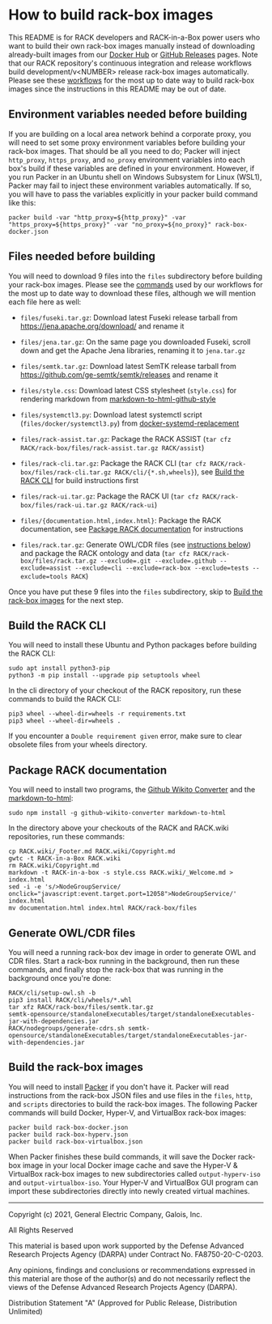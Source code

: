 <!-- markdownlint-disable line-length -->

# How to build rack-box images

This README is for RACK developers and RACK-in-a-Box power users who
want to build their own rack-box images manually instead of
downloading already-built images from our [Docker
Hub](https://hub.docker.com/repository/docker/gehighassurance/rack-box)
or [GitHub
Releases](https://github.com/ge-high-assurance/RACK/releases) pages.
Note that our RACK repository's continuous integration and release
workflows build development/v\<NUMBER\> release rack-box images
automatically.  Please see these [workflows](../.github/workflows) for
the most up to date way to build rack-box images since the
instructions in this README may be out of date.

## Environment variables needed before building

If you are building on a local area network behind a corporate proxy,
you will need to set some proxy environment variables before building
your rack-box images.  That should be all you need to do; Packer will
inject `http_proxy`, `https_proxy`, and `no_proxy` environment
variables into each box's build if these variables are defined in your
environment.  However, if you run Packer in an Ubuntu shell on Windows
Subsystem for Linux (WSL1), Packer may fail to inject these
environment variables automatically.  If so, you will have to pass the
variables explicitly in your packer build command like this:

`packer build -var "http_proxy=${http_proxy}" -var "https_proxy=${https_proxy}" -var "no_proxy=${no_proxy}" rack-box-docker.json`

## Files needed before building

You will need to download 9 files into the `files` subdirectory before
building your rack-box images.  Please see the
[commands](../.github/workflows/actions/download/action.yml) used by
our workflows for the most up to date way to download these files,
although we will mention each file here as well:

- `files/fuseki.tar.gz`: Download latest Fuseki release tarball from
  <https://jena.apache.org/download/> and rename it

- `files/jena.tar.gz`: On the same page you downloaded Fuseki, scroll down and
  get the Apache Jena libraries, renaming it to `jena.tar.gz`

- `files/semtk.tar.gz`: Download latest SemTK release tarball from
  <https://github.com/ge-semtk/semtk/releases> and rename it

- `files/style.css`: Download latest CSS stylesheet (`style.css`) for
  rendering markdown from
  [markdown-to-html-github-style](https://github.com/KrauseFx/markdown-to-html-github-style)

- `files/systemctl3.py`: Download latest systemctl script
  (`files/docker/systemctl3.py`) from
  [docker-systemd-replacement](https://github.com/gdraheim/docker-systemctl-replacement)

- `files/rack-assist.tar.gz`: Package the RACK ASSIST (`tar cfz
  RACK/rack-box/files/rack-assist.tar.gz RACK/assist`)

- `files/rack-cli.tar.gz`: Package the RACK CLI (`tar cfz
  RACK/rack-box/files/rack-cli.tar.gz
  RACK/cli/{*.sh,wheels}`), see [Build the RACK
  CLI](#Build-the-RACK-CLI) for build instructions first

- `files/rack-ui.tar.gz`: Package the RACK UI (`tar cfz
  RACK/rack-box/files/rack-ui.tar.gz RACK/rack-ui`)

- `files/{documentation.html,index.html}`: Package the RACK
  documentation, see [Package RACK
  documentation](#Package-RACK-documentation) for instructions

- `files/rack.tar.gz`: Generate OWL/CDR files (see [instructions
  below](#Generate-OWL-CDR-files)) and package the RACK ontology and
  data (`tar cfz RACK/rack-box/files/rack.tar.gz --exclude=.git
  --exclude=.github --exclude=assist --exclude=cli --exclude=rack-box
  --exclude=tests --exclude=tools RACK`)

Once you have put these 9 files into the `files` subdirectory, skip to
[Build the rack-box images](#Build-the-rack-box-images) for the next
step.

## Build the RACK CLI

You will need to install these Ubuntu and Python packages before
building the RACK CLI:

    sudo apt install python3-pip
    python3 -m pip install --upgrade pip setuptools wheel

In the cli directory of your checkout of the RACK repository, run
these commands to build the RACK CLI:

    pip3 wheel --wheel-dir=wheels -r requirements.txt
    pip3 wheel --wheel-dir=wheels .

If you encounter a `Double requirement given` error, make sure to
clear obsolete files from your wheels directory.

## Package RACK documentation

You will need to install two programs, the [Github Wikito
Converter](https://github.com/yakivmospan/github-wikito-converter) and
the [markdown-to-html](https://github.com/cwjohan/markdown-to-html):

    sudo npm install -g github-wikito-converter markdown-to-html

In the directory above your checkouts of the RACK and RACK.wiki
repositories, run these commands:

    cp RACK.wiki/_Footer.md RACK.wiki/Copyright.md
    gwtc -t RACK-in-a-Box RACK.wiki
    rm RACK.wiki/Copyright.md
    markdown -t RACK-in-a-box -s style.css RACK.wiki/_Welcome.md > index.html
    sed -i -e 's/>NodeGroupService/ onclick="javascript:event.target.port=12058">NodeGroupService/' index.html
    mv documentation.html index.html RACK/rack-box/files

## Generate OWL/CDR files

You will need a running rack-box dev image in order to generate OWL
and CDR files.  Start a rack-box running in the background, then run
these commands, and finally stop the rack-box that was running in the
background once you're done:

    RACK/cli/setup-owl.sh -b
    pip3 install RACK/cli/wheels/*.whl
    tar xfz RACK/rack-box/files/semtk.tar.gz
    semtk-opensource/standaloneExecutables/target/standaloneExecutables-jar-with-dependencies.jar
    RACK/nodegroups/generate-cdrs.sh semtk-opensource/standaloneExecutables/target/standaloneExecutables-jar-with-dependencies.jar

## Build the rack-box images

You will need to install [Packer](https://www.packer.io/) if you don't
have it.  Packer will read instructions from the rack-box JSON files
and use files in the `files`, `http`, and `scripts` directories to
build the rack-box images.  The following Packer commands will build
Docker, Hyper-V, and VirtualBox rack-box images:

    packer build rack-box-docker.json
    packer build rack-box-hyperv.json
    packer build rack-box-virtualbox.json

When Packer finishes these build commands, it will save the Docker
rack-box image in your local Docker image cache and save the Hyper-V &
VirtualBox rack-box images to new subdirectories called
`output-hyperv-iso` and `output-virtualbox-iso`.  Your Hyper-V and
VirtualBox GUI program can import these subdirectories directly into
newly created virtual machines.

---
Copyright (c) 2021, General Electric Company, Galois, Inc.

All Rights Reserved

This material is based upon work supported by the Defense Advanced Research Projects Agency (DARPA) under Contract No. FA8750-20-C-0203.

Any opinions, findings and conclusions or recommendations expressed in this material are those of the author(s) and do not necessarily reflect the views of the Defense Advanced Research Projects Agency (DARPA).

Distribution Statement "A" (Approved for Public Release, Distribution Unlimited)
